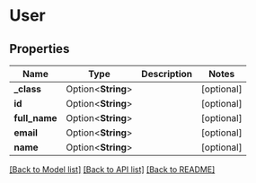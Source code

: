 # User

## Properties

Name | Type | Description | Notes
------------ | ------------- | ------------- | -------------
**_class** | Option<**String**> |  | [optional]
**id** | Option<**String**> |  | [optional]
**full_name** | Option<**String**> |  | [optional]
**email** | Option<**String**> |  | [optional]
**name** | Option<**String**> |  | [optional]

[[Back to Model list]](../README.md#documentation-for-models) [[Back to API list]](../README.md#documentation-for-api-endpoints) [[Back to README]](../README.md)


